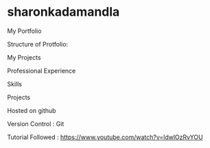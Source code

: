 # sharonkadamandla
My Portfolio

Structure of Protfolio: 
 
 My Projects
 
 Professional Experience
 
 Skills

 Projects

Hosted on github

Version Control : Git

Tutorial Followed : https://www.youtube.com/watch?v=ldwlOzRvYOU
